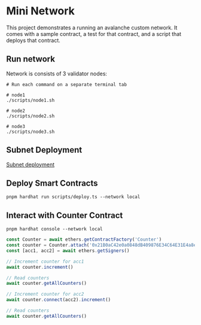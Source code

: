 # Mini Network

This project demonstrates a running an avalanche custom network. It comes with a sample contract, a test for that contract, and a script that deploys that contract.

## Run network

Network is consists of 3 validator nodes:

```shell
# Run each command on a separate terminal tab

# node1
./scripts/node1.sh

# node2
./scripts/node2.sh

# node3
./scripts/node3.sh
```

## Subnet Deployment

[Subnet deployment](./subchain-deployment.md)

## Deploy Smart Contracts

```shell
pnpm hardhat run scripts/deploy.ts --network local
```

## Interact with Counter Contract

```shell
pnpm hardhat console --network local
```

```js
const Counter = await ethers.getContractFactory('Counter')
const counter = Counter.attach('0x21B0aC42e0a0848dB409876E34C64E31E4a8eF52')
const [acc1, acc2] = await ethers.getSigners()

// Increment counter for acc1
await counter.increment()

// Read counters
await counter.getAllCounters()

// Increment counter for acc2
await counter.connect(acc2).increment()

// Read counters
await counter.getAllCounters()
```
